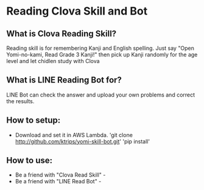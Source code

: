 # Reading Clova Skill and Bot

## What is Clova Reading Skill?
Reading skill is for remembering Kanji and English spelling.
Just say "Open Yomi-no-kami, Read Grade 3 Kanji!" then pick up Kanji randomly for the age level and let chidlen study with Clova
## What is LINE Reading Bot for?
LINE Bot can check the answer and upload your own problems and correct the results.

## How to setup:
- Download and set it in AWS Lambda.
'git clone http://github.com/ktrips/yomi-skill-bot.git'
'pip install'

## How to use:
- Be a friend with "Clova Read Skill" - 
- Be a friend with "LINE Read Bot" -
